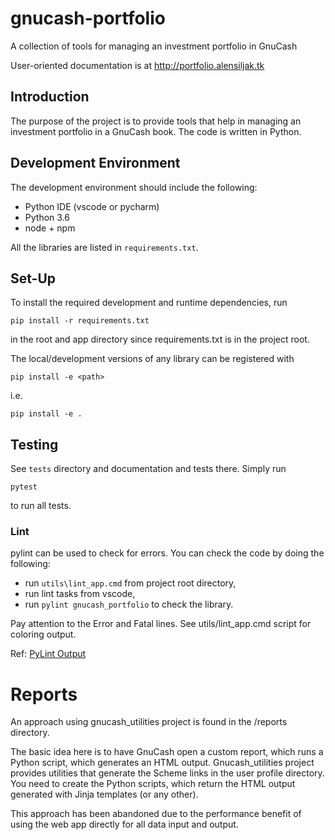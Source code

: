 # gnucash-portfolio

A collection of tools for managing an investment portfolio in GnuCash

User-oriented documentation is at http://portfolio.alensiljak.tk

## Introduction

The purpose of the project is to provide tools that help in managing an investment portfolio in a GnuCash book.
The code is written in Python.

## Development Environment

The development environment should include the following:

- Python IDE (vscode or pycharm)
- Python 3.6
- node + npm

All the libraries are listed in `requirements.txt`.

## Set-Up

To install the required development and runtime dependencies, run

```
pip install -r requirements.txt
```

in the root and app directory since requirements.txt is in the project root.

The local/development versions of any library can be registered with

`pip install -e <path>`

i.e.

`pip install -e .`

## Testing

See `tests` directory and documentation and tests there.
Simply run 

`pytest`

to run all tests.

### Lint

pylint can be used to check for errors. You can check the code by doing the following:

- run `utils\lint_app.cmd` from project root directory,
- run lint tasks from vscode,
- run `pylint gnucash_portfolio` to check the library.

Pay attention to the Error and Fatal lines. See utils/lint_app.cmd script for coloring output.

Ref: [PyLint Output](https://docs.pylint.org/en/1.6.0/output.html)

# Reports

An approach using gnucash_utilities project is found in the /reports directory.

The basic idea here is to have GnuCash open a custom report, which runs a Python script, which generates an HTML output.
Gnucash_utilities project provides utilities that generate the Scheme links in the user profile directory. You need to create the Python scripts, which return the HTML output generated with Jinja templates (or any other).

This approach has been abandoned due to the performance benefit of using the web app directly for all data input and output.
